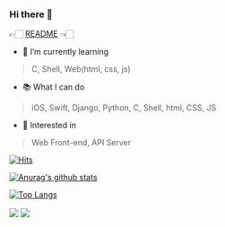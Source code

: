 ### Hi there 👋

👉🏻  [README](https://bit.ly/2WJJ3he) 👈🏻

<!--
**younoah/younoah** is a ✨ _special_ ✨ repository because its `README.md` (this file) appears on your GitHub profile.

Here are some ideas to get you started:

- 🔭 I’m currently working on ...
- 🌱 I’m currently learning ...
- 👯 I’m looking to collaborate on ...
- 🤔 I’m looking for help with ...
- 💬 Ask me about ...
- 📫 How to reach me: ...
- 😄 Pronouns: ...
- ⚡ Fun fact: ...
-->

- 🌱 I’m currently learning
> C, Shell, Web(html, css, js)


- 📚 What I can do
> iOS, Swift, Django, Python, C, Shell, html, CSS, JS


- 🧐 Interested in
> Web Front-end, API Server



[![Hits](https://hits.seeyoufarm.com/api/count/incr/badge.svg?url=https%3A%2F%2Fgithub.com%2Fyounoah&count_bg=%236EA9F1&title_bg=%23767676&icon=&icon_color=%23E7E7E7&title=%EB%B0%A9%EB%AC%B8%EC%9E%90%EC%88%98&edge_flat=false)](https://hits.seeyoufarm.com)

[![Anurag's github stats](https://github-readme-stats.vercel.app/api?username=younoah)](https://github.com/anuraghazra/github-readme-stats)

[![Top Langs](https://github-readme-stats.vercel.app/api/top-langs/?username=younoah&layout=compact)](https://github.com/anuraghazra/github-readme-stats)


<img align="center" src="https://github-readme-stats.vercel.app/api?username=younoah&show_icons=true&theme=blueberry" />

<img align="center" src="https://github-readme-stats.vercel.app/api/top-langs/?username=younoah&layout=compact" />

